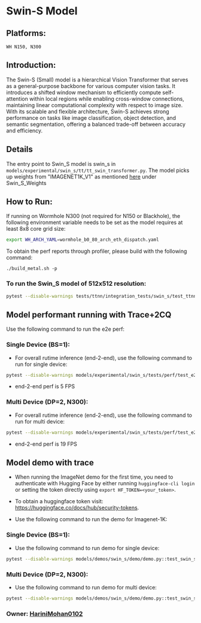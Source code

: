 # Swin-S Model

## Platforms:
    WH N150, N300

## Introduction:
The Swin-S (Small) model is a hierarchical Vision Transformer that serves as a general-purpose backbone for various computer vision tasks. It introduces a shifted window mechanism to efficiently compute self-attention within local regions while enabling cross-window connections, maintaining linear computational complexity with respect to image size. With its scalable and flexible architecture, Swin-S achieves strong performance on tasks like image classification, object detection, and semantic segmentation, offering a balanced trade-off between accuracy and efficiency.

## Details
The entry point to Swin_S model is swin_s in `models/experimental/swin_s/tt/tt_swin_transformer.py`. The
model picks up weights from "IMAGENET1K_V1" as mentioned [here](https://github.com/pytorch/vision/blob/main/torchvision/models/swin_transformer.py) under Swin_S_Weights

## How to Run:
If running on Wormhole N300 (not required for N150 or Blackhole), the following environment variable needs to be set as the model requires at least 8x8 core grid size:
```sh
export WH_ARCH_YAML=wormhole_b0_80_arch_eth_dispatch.yaml
```

To obtain the perf reports through profiler, please build with the following command:
```
./build_metal.sh -p
```

### To run the Swin_S model of 512x512 resolution:
```sh
pytest --disable-warnings tests/ttnn/integration_tests/swin_s/test_ttnn_swin_transformer.py
```

## Model performant running with Trace+2CQ
Use the following command to run the e2e perf:

### Single Device (BS=1):
-  For overall rutime inference (end-2-end), use the following command to run for single device:
```sh
pytest --disable-warnings models/experimental/swin_s/tests/perf/test_e2e_performant.py::test_e2e_performant
```
- end-2-end perf is 5 FPS

### Multi Device (DP=2, N300):
-  For overall rutime inference (end-2-end), use the following command to run for multi device:
```sh
pytest --disable-warnings models/experimental/swin_s/tests/perf/test_e2e_performant.py::test_e2e_performant_dp
```
- end-2-end perf is 19 FPS

## Model demo with trace

- When running the ImageNet demo for the first time, you need to authenticate with Hugging Face by either running `huggingface-cli login` or setting the token directly using `export HF_TOKEN=<your_token>`.
- To obtain a huggingface token visit: https://huggingface.co/docs/hub/security-tokens.

- Use the following command to run the demo for Imagenet-1K:

### Single Device (BS=1):
- Use the following command to run demo for single device:
```sh
pytest --disable-warnings models/demos/swin_s/demo/demo.py::test_swin_s_demo[resolution0-1-act_dtype0-weight_dtype0-device_params0]
```

### Multi Device (DP=2, N300):
- Use the following command to run demo for multi device:
```sh
pytest --disable-warnings models/demos/swin_s/demo/demo.py::test_swin_s_demo_dp[wormhole_b0-resolution0-1-act_dtype0-weight_dtype0-device_params0]
```
### Owner: [HariniMohan0102](https://github.com/HariniMohan0102)
